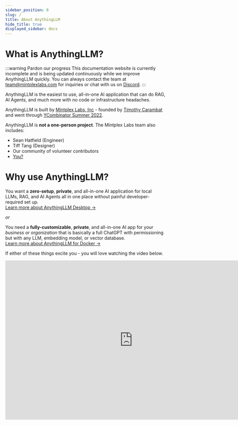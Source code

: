```yaml
---
sidebar_position: 0
slug: /
title: About AnythingLLM
hide_title: true
displayed_sidebar: docs
---
```


# What is AnythingLLM?

:::warning Pardon our progress
This documentation website is currently incomplete and is being updated continuously while we improve AnythingLLM quickly. You can always contact the team at [team@mintplexlabs.com](mailto:team@mintplexlabs.com) for inquiries or chat with us on [Discord](https://discord.gg/6UyHPeGZAC).
:::

AnythingLLM is the easiest to use, all-in-one AI application that can do RAG, AI Agents, and much more with no code or infrastructure headaches.

AnythingLLM is built by [Mintplex Labs, Inc](https://github.com/Mintplex-Labs) - founded by [Timothy Carambat](https://twitter.com/tcarambat) and went through [YCombinator Summer 2022](https://www.ycombinator.com/companies/mintplex-labs).


AnythingLLM is **not a one-person project**. The Mintplex Labs team also includes:
- Sean Hatfield (Engineer)
- Tiff Tang (Designer)
- Our community of volunteer contributors
- [You?](https://www.ycombinator.com/companies/mintplex-labs/jobs)

# Why use AnythingLLM?

You want a **zero-setup**, **private**, and all-in-one AI application for local LLMs, RAG, and AI Agents all in one place without painful developer-required set up.<br/>[Learn more about AnythingLLM Desktop &rarr;](/desktop)

_or_

You need a **fully-customizable**, **private**, and all-in-one AI app for your _business or organization_ that is basically a full ChatGPT with permissioning but with any LLM, embedding model, or vector database.<br/>[Learn more about AnythingLLM for Docker &rarr;](/self-hosted/local-docker)


If either of these things excite you - you will love watching the video below.

<iframe width="800" height="500" src="https://www.youtube.com/embed/-Rs8-M-xBFI?si=y1bcZcwjWr9A-Tqz" title="YouTube video player" frameborder="0" allow="accelerometer; autoplay; clipboard-write; encrypted-media; gyroscope; picture-in-picture; web-share" referrerpolicy="strict-origin-when-cross-origin" allowfullscreen>
</iframe>